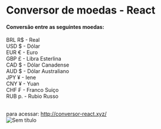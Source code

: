 <h1>Conversor de moedas - React</h1>

<h4>Conversão entre as seguintes moedas:</h4>
BRL R$ - Real<br/>
USD $ - Dólar<br/>
EUR € - Euro<br/>
GBP £ - Libra Esterlina<br/>
CAD $ - Dólar Canadense<br/>
AUD $ - Dólar Australiano<br/>
JPY ¥ - Iene<br/>
CNY ¥ - Yuan<br/>
CHF ₣ - Franco Suiço<br/>
RUB р. - Rubio Russo<br/><br/>

para acessar: http://conversor-react.xyz/ <br/>
![Sem título](https://user-images.githubusercontent.com/41700939/78817189-2b3be180-79a9-11ea-969d-7a15e8599dd4.jpg)


